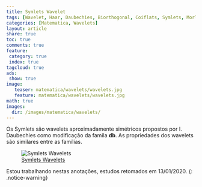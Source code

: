```yaml
---
title: Symlets Wavelet
tags: [Wavelet, Haar, Daubechies, Biorthogonal, Coiflats, Symlets, Morlet, Mexican Hat, Meyer, DSP, Signal, Signal Processing]
categories: [Matematica, Wavelets]
layout: article
share: true
toc: true
comments: true
feature:
 category: true
 index: true
tagcloud: true
ads: 
 show: true
image:
   teaser: matematica/wavelets/wavelets.jpg
   feature: matematica/wavelets/wavelets.jpg
math: true
images:
  dir: /images/matematica/wavelets/
---
```


Os Symlets são wavelets aproximadamente simétricos propostos por I. Daubechies como modificação da famila **db**. As propriedades dos wavelets são similares entre as famílias. 

<!--more-->

<figure class="image">
  <img src="{{site.url}}/{{page.images.dir}}/ch01_introa-Symlets.gif" alt="Symlets Wavelets" >
  <figcaption><a href="{{site.url}}/{%post_url 2020-01-14-symlets-wavelets %}">Symlets Wavelets</a></figcaption>
</figure>

Estou trabalhando nestas anotações, estudos retomados em 13/01/2020.
{: .notice-warning}

